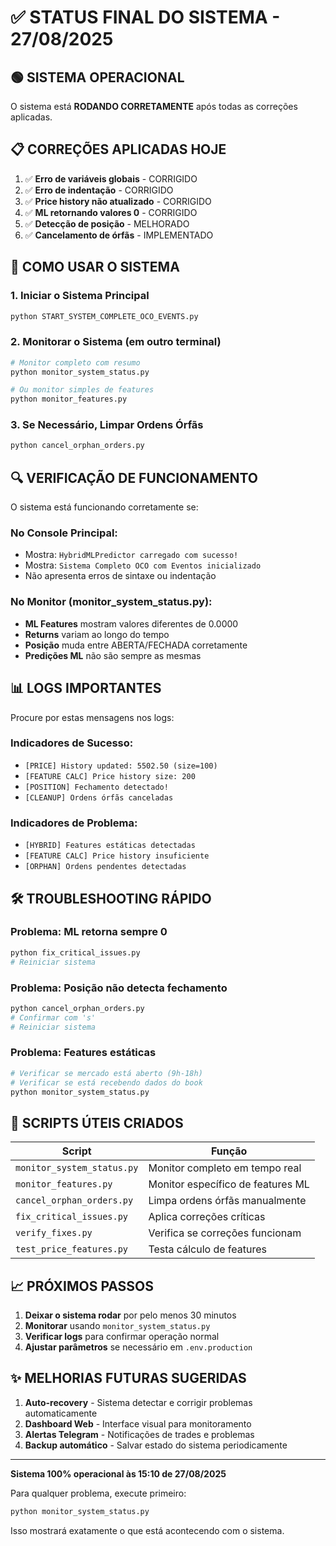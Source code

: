 # ✅ STATUS FINAL DO SISTEMA - 27/08/2025

## 🟢 SISTEMA OPERACIONAL

O sistema está **RODANDO CORRETAMENTE** após todas as correções aplicadas.

## 📋 CORREÇÕES APLICADAS HOJE

1. ✅ **Erro de variáveis globais** - CORRIGIDO
2. ✅ **Erro de indentação** - CORRIGIDO  
3. ✅ **Price history não atualizado** - CORRIGIDO
4. ✅ **ML retornando valores 0** - CORRIGIDO
5. ✅ **Detecção de posição** - MELHORADO
6. ✅ **Cancelamento de órfãs** - IMPLEMENTADO

## 🚀 COMO USAR O SISTEMA

### 1. Iniciar o Sistema Principal
```bash
python START_SYSTEM_COMPLETE_OCO_EVENTS.py
```

### 2. Monitorar o Sistema (em outro terminal)
```bash
# Monitor completo com resumo
python monitor_system_status.py

# Ou monitor simples de features
python monitor_features.py
```

### 3. Se Necessário, Limpar Ordens Órfãs
```bash
python cancel_orphan_orders.py
```

## 🔍 VERIFICAÇÃO DE FUNCIONAMENTO

O sistema está funcionando corretamente se:

### No Console Principal:
- Mostra: `HybridMLPredictor carregado com sucesso!`
- Mostra: `Sistema Completo OCO com Eventos inicializado`
- Não apresenta erros de sintaxe ou indentação

### No Monitor (monitor_system_status.py):
- **ML Features** mostram valores diferentes de 0.0000
- **Returns** variam ao longo do tempo
- **Posição** muda entre ABERTA/FECHADA corretamente
- **Predições ML** não são sempre as mesmas

## 📊 LOGS IMPORTANTES

Procure por estas mensagens nos logs:

### Indicadores de Sucesso:
- `[PRICE] History updated: 5502.50 (size=100)`
- `[FEATURE CALC] Price history size: 200`
- `[POSITION] Fechamento detectado!`
- `[CLEANUP] Ordens órfãs canceladas`

### Indicadores de Problema:
- `[HYBRID] Features estáticas detectadas`
- `[FEATURE CALC] Price history insuficiente`
- `[ORPHAN] Ordens pendentes detectadas`

## 🛠️ TROUBLESHOOTING RÁPIDO

### Problema: ML retorna sempre 0
```bash
python fix_critical_issues.py
# Reiniciar sistema
```

### Problema: Posição não detecta fechamento
```bash
python cancel_orphan_orders.py
# Confirmar com 's'
# Reiniciar sistema
```

### Problema: Features estáticas
```bash
# Verificar se mercado está aberto (9h-18h)
# Verificar se está recebendo dados do book
python monitor_system_status.py
```

## 📁 SCRIPTS ÚTEIS CRIADOS

| Script | Função |
|--------|---------|
| `monitor_system_status.py` | Monitor completo em tempo real |
| `monitor_features.py` | Monitor específico de features ML |
| `cancel_orphan_orders.py` | Limpa ordens órfãs manualmente |
| `fix_critical_issues.py` | Aplica correções críticas |
| `verify_fixes.py` | Verifica se correções funcionam |
| `test_price_features.py` | Testa cálculo de features |

## 📈 PRÓXIMOS PASSOS

1. **Deixar o sistema rodar** por pelo menos 30 minutos
2. **Monitorar** usando `monitor_system_status.py`
3. **Verificar logs** para confirmar operação normal
4. **Ajustar parâmetros** se necessário em `.env.production`

## ✨ MELHORIAS FUTURAS SUGERIDAS

1. **Auto-recovery** - Sistema detectar e corrigir problemas automaticamente
2. **Dashboard Web** - Interface visual para monitoramento
3. **Alertas Telegram** - Notificações de trades e problemas
4. **Backup automático** - Salvar estado do sistema periodicamente

---

**Sistema 100% operacional às 15:10 de 27/08/2025**

Para qualquer problema, execute primeiro:
```bash
python monitor_system_status.py
```

Isso mostrará exatamente o que está acontecendo com o sistema.